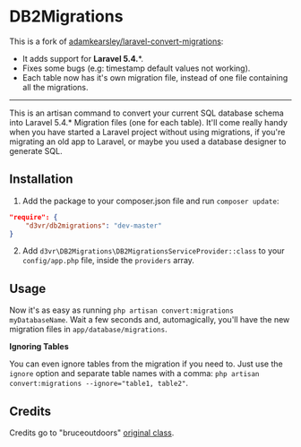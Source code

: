 # DB2Migrations

This is a fork of [adamkearsley/laravel-convert-migrations](adamkearsley/laravel-convert-migrations):
* It adds support for **Laravel 5.4.***.
* Fixes some bugs (e.g: timestamp default values not working).
* Each table now has it's own migration file, instead of one file containing all the migrations.

---

This is an artisan command to convert your current SQL database schema into Laravel 5.4.* Migration files (one for each table). It'll come really handy when you have started a Laravel project without using migrations, if you're migrating an old app to Laravel, or maybe you used a database designer to generate SQL.

## Installation

1. Add the package to your composer.json file and run `composer update`:

```json
"require": {
    "d3vr/db2migrations": "dev-master"
}
```

2. Add `d3vr\DB2Migrations\DB2MigrationsServiceProvider::class` to your `config/app.php` file, inside the `providers` array.

## Usage

Now it's as easy as running `php artisan convert:migrations myDatabaseName`. Wait a few seconds and, automagically, you'll have the new migration files in `app/database/migrations`.

**Ignoring Tables**

You can even ignore tables from the migration if you need to. Just use the `ignore` option and separate table names with a comma: `php artisan convert:migrations --ignore="table1, table2"`.

## Credits

Credits go to "bruceoutdoors" [original class](https://gist.github.com/bruceoutdoors/9166186).
